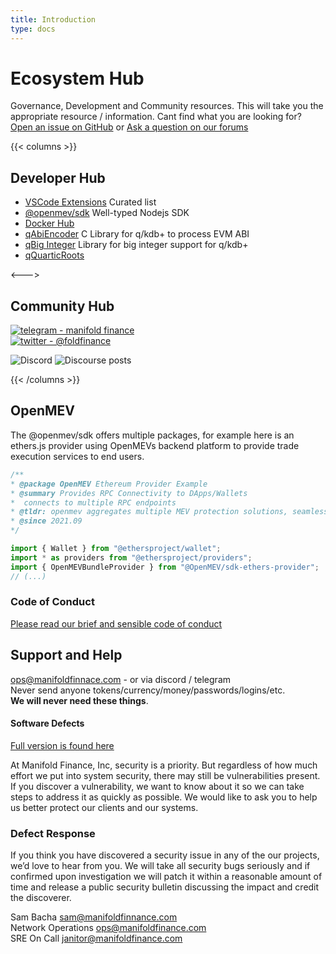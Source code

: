 ```yaml
---
title: Introduction
type: docs
---
```


# Ecosystem Hub

Governance, Development and Community resources. This will take you the appropriate resource / information. Cant find what you are looking for? [Open an issue on GitHub](https://github.com/manifoldfinance/hub/issues) or [Ask a question on our forums](https://forums.manifoldfinance.com) 

{{< columns >}}
## Developer Hub

- [VSCode Extensions](https://github.com/manifoldfinance/vscode-recommendations) Curated list
- [@openmev/sdk](https://github.com/manifoldfinance/openmev-sdk) Well-typed Nodejs SDK
- [Docker Hub](https://github.com/openmev/docker-hub)
- [qAbiEncoder](https://github.com/manifoldfinance/qAbiEncode) C Library for q/kdb+ to process EVM ABI
- [qBig Integer](https://github.com/manifoldfinance/qBigInt)
Library for big integer support for q/kdb+
- [qQuarticRoots](https://github.com/manifoldfinance/qQuarticRoots)

<--->

## Community Hub

[![telegram - manifold finance](https://img.shields.io/badge/telegram-manifold_finance-blue?logo=telegram&logoColor=white)](https://t.me/manifoldfinance)  <br />
[![twitter - @foldfinance](https://img.shields.io/static/v1?label=twitter&message=%40foldfinance&color=blue&logo=twitter&logoColor=white)](https://twitter.com/foldfinance) <br />

![Discord](https://img.shields.io/discord/833691260472393729?color=%237289DA&label=Manifold%20Community&logo=discord)
![Discourse posts](https://img.shields.io/discourse/posts?label=Community%20Forums&logo=discourse&server=https%3A%2F%2Fforums.manifoldfinance.com)

{{< /columns >}}


## OpenMEV

The @openmev/sdk offers multiple packages, for example here is an ethers.js provider
using OpenMEVs backend platform to provide trade execution services to end users.

```typescript
/**
* @package OpenMEV Ethereum Provider Example
* @summary Provides RPC Connectivity to DApps/Wallets
*  connects to multiple RPC endpoints
* @tldr: openmev aggregates multiple MEV protection solutions, seamlessly.
* @since 2021.09
*/

import { Wallet } from "@ethersproject/wallet";
import * as providers from "@ethersproject/providers";
import { OpenMEVBundleProvider } from "@OpenMEV/sdk-ethers-provider";
// (...)
```

### Code of Conduct

[Please read our brief and sensible code of conduct](https://github.com/manifoldfinance/.github/blob/master/CODE_OF_CONDUCT.md)

## Support and Help

<ops@manifoldfinnace.com> - or via discord / telegram  <br />
Never send anyone tokens/currency/money/passwords/logins/etc.   <br />
**We will never need these things**.


#### Software Defects

[Full version is found here](https://github.com/manifoldfinance/.github/blob/master/SECURITY.adoc)

At Manifold Finance, Inc, security is a priority. But regardless of
how much effort we put into system security, there may still be
vulnerabilities present. If you discover a vulnerability, we want to
know about it so we can take steps to address it as quickly as possible.
We would like to ask you to help us better protect our clients and our
systems.

### Defect Response

If you think you have discovered a security issue in any of the
our projects, we’d love to hear from you. We will take all
security bugs seriously and if confirmed upon investigation we will
patch it within a reasonable amount of time and release a public
security bulletin discussing the impact and credit the discoverer.

Sam Bacha <sam@manifoldfinnance.com>  <br />
Network Operations <ops@manifoldfinance.com>  <br />
SRE On Call <janitor@manifoldfinance.com>  <br />
